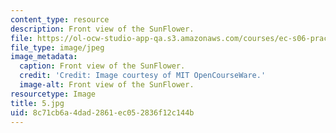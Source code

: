 ```yaml
---
content_type: resource
description: Front view of the SunFlower.
file: https://ol-ocw-studio-app-qa.s3.amazonaws.com/courses/ec-s06-practical-electronics-fall-2004/8c71cb6a4dad2861ec052836f12c144b_5.jpg
file_type: image/jpeg
image_metadata:
  caption: Front view of the SunFlower.
  credit: 'Credit: Image courtesy of MIT OpenCourseWare.'
  image-alt: Front view of the SunFlower.
resourcetype: Image
title: 5.jpg
uid: 8c71cb6a-4dad-2861-ec05-2836f12c144b
---
```

